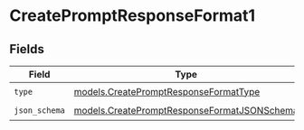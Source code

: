 # CreatePromptResponseFormat1


## Fields

| Field                                                                                            | Type                                                                                             | Required                                                                                         | Description                                                                                      |
| ------------------------------------------------------------------------------------------------ | ------------------------------------------------------------------------------------------------ | ------------------------------------------------------------------------------------------------ | ------------------------------------------------------------------------------------------------ |
| `type`                                                                                           | [models.CreatePromptResponseFormatType](../models/createpromptresponseformattype.md)             | :heavy_check_mark:                                                                               | N/A                                                                                              |
| `json_schema`                                                                                    | [models.CreatePromptResponseFormatJSONSchema](../models/createpromptresponseformatjsonschema.md) | :heavy_check_mark:                                                                               | N/A                                                                                              |